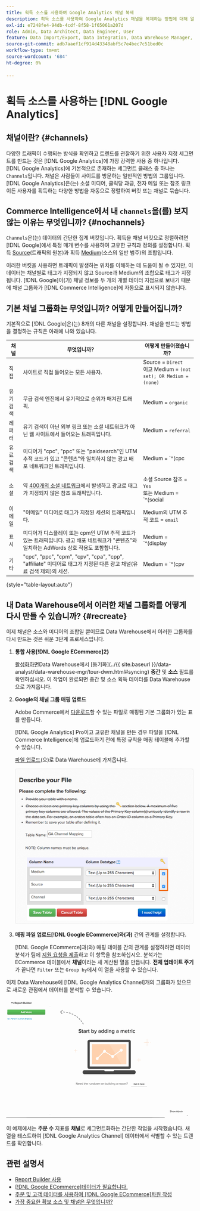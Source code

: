 ```yaml
---
title: 획득 소스를 사용하여 Google Analytics 채널 복제
description: 획득 소스를 사용하여 Google Analytics 채널을 복제하는 방법에 대해 알아봅니다.
exl-id: e7248fe4-94db-4cdf-8f58-1f65061a207d
role: Admin, Data Architect, Data Engineer, User
feature: Data Import/Export, Data Integration, Data Warehouse Manager, Commerce Tables
source-git-commit: adb7aaef1cf914d43348abf5c7e4bec7c51bed0c
workflow-type: tm+mt
source-wordcount: '684'
ht-degree: 0%

---
```


# 획득 소스를 사용하는 [!DNL Google Analytics]

## 채널이란? {#channels}

다양한 트래픽이 수행되는 방식을 확인하고 트렌드를 관찰하기 위한 사용자 지정 세그먼트를 만드는 것은 [!DNL Google Analytics]에 가장 강력한 사용 중 하나입니다. [!DNL Google Analytics]에 기본적으로 존재하는 세그먼트 클래스 중 하나는 `Channels`입니다. 채널은 사람들이 사이트를 방문하는 일반적인 방법의 그룹입니다.  [!DNL Google Analytics]은(는) 소셜 미디어, 클릭당 과금, 전자 메일 또는 참조 링크이든 사용자를 획득하는 다양한 방법을 자동으로 정렬하여 버킷 또는 채널로 묶습니다.

## Commerce Intelligence에서 내 `channels`을(를) 보지 않는 이유는 무엇입니까? {#nochannels}

`Channels`은(는) 데이터의 간단한 집계 버킷입니다. 획득을 채널 버킷으로 정렬하려면 [!DNL Google]에서 특정 매개 변수를 사용하여 고유한 규칙과 정의를 설정합니다. 획득 [Source](https://support.google.com/analytics/answer/1033173?hl=en)(트래픽의 원본)과 획득 [Medium](https://support.google.com/analytics/answer/6099206?hl=en)(소스의 일반 범주)의 조합입니다.

이러한 버킷을 사용하면 트래픽이 발생하는 위치를 이해하는 데 도움이 될 수 있지만, 이 데이터는 채널별로 태그가 지정되지 않고 Source과 Medium의 조합으로 태그가 지정됩니다. [!DNL Google]이(가) 채널 정보를 두 개의 개별 데이터 지점으로 보내기 때문에 채널 그룹화가 [!DNL Commerce Intelligence]에 자동으로 표시되지 않습니다.

## 기본 채널 그룹화는 무엇입니까? 어떻게 만들어집니까?

기본적으로 [!DNL Google]은(는) 8개의 다른 채널을 설정합니다. 채널을 만드는 방법을 결정하는 규칙은 아래에 나와 있습니다.

| **채널** | **무엇입니까?** | **어떻게 만들어졌습니까?** |
|---|---|---|
| 직접 | 사이트로 직접 들어오는 모든 사용자. | Source = `Direct`<br>이고 Medium = `(not set); OR Medium = (none)` |
| 유기 검색 | 무급 검색 엔진에서 유기적으로 순위가 매겨진 트래픽. | Medium = `organic` |
| 레퍼러 | 유기 검색이 아닌 외부 링크 또는 소셜 네트워크가 아닌 웹 사이트에서 들어오는 트래픽입니다. | Medium = `referral` |
| 유료 검색 | 미디어가 &quot;cpc&quot;, &quot;ppc&quot; 또는 &quot;paidsearch&quot;인 UTM 추적 코드가 있고 &quot;콘텐츠&quot;와 일치하지 않는 광고 배포 네트워크인 트래픽입니다. | Medium = `^(cpc|ppc|paidsearch)$`<br>AND 광고 배포 네트워크 ≠ `Content` |
| 소셜 | 약 [400개의 소셜 네트워크](https://www.annielytics.com/blog/analytics/sites-google-analytics-includes-in-social-reports/)에서 발생하고 광고로 태그가 지정되지 않은 참조 트래픽입니다. | 소셜 Source 참조 = `Yes`<br>또는 Medium = `^(social|social-network|social-media|sm|social network|social media)$` |
| 이메일 | &quot;이메일&quot; 미디어로 태그가 지정된 세션의 트래픽입니다. | Medium의 UTM 추적 코드 = `email` |
| 표시 | 미디어가 디스플레이 또는 cpm인 UTM 추적 코드가 있는 트래픽입니다. 광고 배포 네트워크가 &quot;콘텐츠&quot;와 일치하는 AdWords 상호 작용도 포함합니다. | Medium = `^(display|cpm|banner)$`<br>OR 광고 배포 네트워크 = `Content`<br>AND 광고 형식 ≠ `Text` |
| 기타 | &quot;cpc&quot;, &quot;ppc&quot;, &quot;cpm&quot;, &quot;cpv&quot;, &quot;cpa&quot;, &quot;cpp&quot;, &quot;affiliate&quot; 미디어로 태그가 지정된 다른 광고 채널(유료 검색 제외)의 세션. | Medium = `^(cpv|cpa|cpp|content-text)$` |

{style="table-layout:auto"}

## 내 Data Warehouse에서 이러한 채널 그룹화를 어떻게 다시 만들 수 있습니까? {#recreate}

이제 채널은 소스와 미디어의 조합일 뿐이므로 Data Warehouse에서 이러한 그룹화를 다시 만드는 것은 쉬운 3단계 프로세스입니다.

1. **통합 사용[!DNL Google ECommerce]2&rbrace;**

   [활성화하면](../importing-data/integrations/google-ecommerce.md)Data Warehouse에서 [동기화](../{{ site.baseurl }}/data-analyst/data-warehouse-mgr/tour-dwm.html#syncing) **중간** 및 **소스** 필드를 확인하십시오. 이 작업이 완료되면 중간 및 소스 획득 데이터를 Data Warehouse으로 가져옵니다.

1. **Google의 채널 그룹 매핑 업로드**

   Adobe Commerce에서 [다운로드](../../assets/ga-channel-mapping.csv)할 수 있는 파일로 매핑된 기본 그룹화가 있는 표를 만듭니다.

   [!DNL Google Analytics] Pro이고 고유한 채널을 만든 경우 파일을 [!DNL Commerce Intelligence]에 업로드하기 전에 특정 규칙을 매핑 테이블에 추가할 수 있습니다.

   [파일 업로드](../importing-data/connecting-data/using-file-uploader.md)(으)로 Data Warehouse에 가져옵니다.

   ![](../../assets/Setting_Primary_Keys.png)

1. **매핑 파일 업로드[!DNL Google ECommerce]와(과)** 간의 관계를 설정합니다.

   [!DNL Google ECommerce]과(와) 매핑 테이블 간의 관계를 설정하려면 데이터 분석가 팀에 [지원 요청을 제출](../../guide-overview.md#Submitting-a-Support-Ticket)하고 이 항목을 참조하십시오. 분석가는 ECommerce 테이블에서 **채널**&#x200B;이라는 새 계산된 열을 만듭니다. **전체 업데이트 주기**&#x200B;가 끝나면 `Filter` 또는 `Group by`에서 이 열을 사용할 수 있습니다.

이제 Data Warehouse에 [!DNL Google Analytics Channel]개의 그룹화가 있으므로 새로운 관점에서 데이터를 분석할 수 있습니다.

![채널별 주문 수 지표 세그먼트화](../../assets/GA_Channel_Gif.gif)

이 예제에서는 **주문 수** 지표를 **채널**&#x200B;로 세그먼트화하는 간단한 작업을 시작했습니다. 새 열을 테스트하여 [!DNL Google Analytics Channel] 데이터에서 식별할 수 있는 트렌드를 확인합니다.

## 관련 설명서

* [Report Builder 사용](../../tutorials/using-visual-report-builder.md)
* [[!DNL Google ECommerce]데이터가 필요합니다.](../importing-data/integrations/google-ecommerce-data.md)
* [주문 및 고객 데이터를 사용하여 [!DNL Google ECommerce]차원 작성](../data-warehouse-mgr/bldg-google-ecomm-dim.md)
* [가장 중요한 확보 소스 및 채널은 무엇입니까?](../analysis/most-value-source-channel.md)
